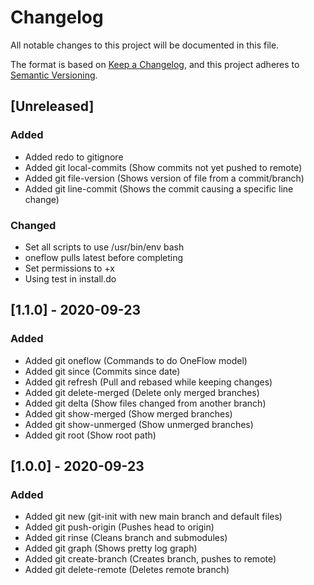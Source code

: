 # Changelog
All notable changes to this project will be documented in this file.

The format is based on [Keep a Changelog](https://keepachangelog.com/en/1.0.0/),
and this project adheres to [Semantic Versioning](https://semver.org/spec/v2.0.0.html).

## [Unreleased]
### Added
- Added redo to gitignore
- Added git local-commits (Show commits not yet pushed to remote)
- Added git file-version (Shows version of file from a commit/branch)
- Added git line-commit (Shows the commit causing a specific line change)

### Changed
- Set all scripts to use /usr/bin/env bash
- oneflow pulls latest before completing
- Set permissions to +x
- Using test in install.do

## [1.1.0] - 2020-09-23
### Added
- Added git oneflow (Commands to do OneFlow model)
- Added git since (Commits since date)
- Added git refresh (Pull and rebased while keeping changes)
- Added git delete-merged (Delete only merged branches)
- Added git delta (Show files changed from another branch)
- Added git show-merged (Show merged branches)
- Added git show-unmerged (Show unmerged branches)
- Added git root (Show root path)

## [1.0.0] - 2020-09-23
### Added
- Added git new (git-init with new main branch and default files)
- Added git push-origin (Pushes head to origin)
- Added git rinse (Cleans branch and submodules)
- Added git graph (Shows pretty log graph)
- Added git create-branch (Creates branch, pushes to remote)
- Added git delete-remote (Deletes remote branch)
